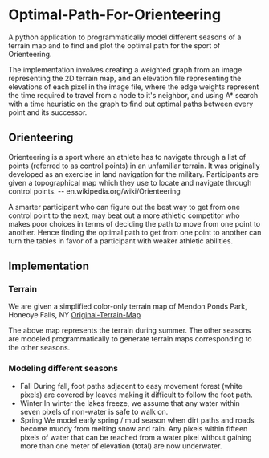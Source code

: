 
# Optimal-Path-For-Orienteering
A python application to programmatically model different seasons of a terrain map and to find and plot the optimal path for the sport of Orienteering.

The implementation involves creating a weighted graph from an image representing the 2D terrain map, and an elevation file representing the elevations of each pixel in the image file, where the edge weights represent the time required to travel from a node to it's neighbor, and using A* search with a time heuristic on the graph to find out optimal paths between every point and its successor.

##  Orienteering
Orienteering is a sport where an athlete has to navigate through a list of points (referred to as control points) in an unfamiliar terrain. It was originally developed as an exercise in land navigation for the military. Participants are given a topographical map which they use to locate and navigate through control points. --  en.wikipedia.org/wiki/Orienteering

A smarter participant who can figure out the best way to get from one control point to the next, may beat out a more athletic competitor who makes poor choices in terms of deciding the path to move from one point to another. Hence finding the optimal path to get from one point to another can turn the tables in favor of a participant with weaker athletic abilities.  

## Implementation

### Terrain
We are given a simplified color-only terrain map of Mendon Ponds Park, Honeoye Falls, NY   [Original-Terrain-Map](http://www.vmeyer.net/gadget/cgi-bin/reitti.cgi?act=map&id=209)

The above map represents the terrain during summer. The other seasons are modeled programmatically to generate terrain maps corresponding to the other seasons. 

### Modeling different seasons

 - Fall
 During fall, foot paths adjacent to easy movement forest (white pixels) are covered by leaves making it difficult to follow the foot path.
  - Winter
 In winter the lakes freeze, we assume that any water within seven pixels of non-water is safe to walk on.
 - Spring
We model early spring / mud season when dirt paths and roads become muddy from melting snow and rain. Any pixels within fifteen pixels of water that can be reached from a water pixel without gaining more than one meter of elevation (total) are now underwater. 
